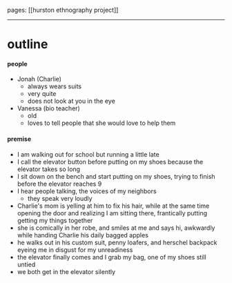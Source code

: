 pages: [[hurston ethnography project]]

___

# outline

#### people
- Jonah (Charlie)
	- always wears suits
	- very quite
	- does not look at you in the eye 
- Vanessa (bio teacher)
	- old
	- loves to tell people that she would love to help them


#### premise
- I am walking out for school but running a little late
- I call the elevator button before putting on my shoes because the elevator takes so long
- I sit down on the bench and start putting on my shoes, trying to finish before the elevator reaches 9 
- I hear people talking, the voices of my neighbors
	- they speak very loudly
- Charlie's mom is yelling at him to fix his hair, while at the same time opening the door and realizing I am sitting there, frantically putting getting my things together
- she is comically in her robe, and smiles at me and says hi, awkwardly while handing Charlie his daily bagged apples
- he walks out in his custom suit, penny loafers, and herschel backpack eyeing me in disgust for my unreadiness
- the elevator finally comes and I grab my bag, one of my shoes still untied
- we both get in the elevator silently

